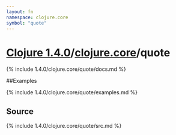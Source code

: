 ```yaml
---
layout: fn
namespace: clojure.core
symbol: "quote"
---
```


# [Clojure 1.4.0](../../)/[clojure.core](../)/quote

{% include 1.4.0/clojure.core/quote/docs.md %}

##Examples

{% include 1.4.0/clojure.core/quote/examples.md %}
## Source
{% include 1.4.0/clojure.core/quote/src.md %}

